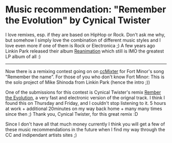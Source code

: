 # Music recommendation: "Remember the Evolution" by Cynical Twister

I love remixes, esp. if they are based on HipHop or Rock. Don't ask me why, but somehow  I simply love the combination of different music styles and I love even more if one of them is Rock or Electronica ;) A few years ago Linkin Park released their album [Reanimation](http://www.amazon.com/gp/product/B000069CWE/002-8216768-7640031?v=glance&n=5174) which still is IMO the greatest LP album of all :)

-------------------------------



Now there is a remixing contest going on on [ccMixter](http://ccmixter.org/fortminor) for Fort Minor's song "Remember the name". For those of you who don't know Fort Minor: This is the solo project of Mike Shinoda from Linkin Park (hence the intro ;))



One of the submissions for this contest is Cynical Twister's remix [Rember the Evolution](http://ccmixter.org/fortminor/files/cynical_twister/4991), a very fast and electronic version of the orignal track. I think I found this on Thursday and Friday, and I couldn't stop listening to it. 5 hours at work + additional 20minutes on my way back home + many many times since then ;) Thank you, Cynical Twister, for this great remix :D



Since I don't have all that much money currently I think you will get a few of these music recommendations in the future when I find my way through the CC and indipendant artists sites ;)